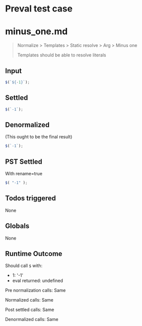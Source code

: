# Preval test case

# minus_one.md

> Normalize > Templates > Static resolve > Arg > Minus one
>
> Templates should be able to resolve literals

## Input

`````js filename=intro
$(`${-1}`);
`````


## Settled


`````js filename=intro
$(`-1`);
`````


## Denormalized
(This ought to be the final result)

`````js filename=intro
$(`-1`);
`````


## PST Settled
With rename=true

`````js filename=intro
$( "-1" );
`````


## Todos triggered


None


## Globals


None


## Runtime Outcome


Should call `$` with:
 - 1: '-1'
 - eval returned: undefined

Pre normalization calls: Same

Normalized calls: Same

Post settled calls: Same

Denormalized calls: Same
